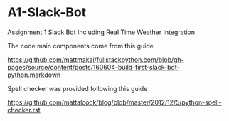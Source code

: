 # A1-Slack-Bot
Assignment 1 Slack Bot Including Real Time Weather Integration

The code main components come from this guide

https://github.com/mattmakai/fullstackpython.com/blob/gh-pages/source/content/posts/160604-build-first-slack-bot-python.markdown

Spell checker was provided following this guide

https://github.com/mattalcock/blog/blob/master/2012/12/5/python-spell-checker.rst
